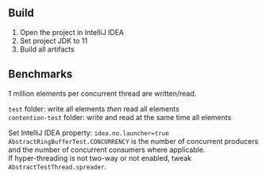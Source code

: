 ## Build

1. Open the project in IntelliJ IDEA
2. Set project JDK to 11
3. Build all artifacts

## Benchmarks

1 million elements per concurrent thread are written/read.

`test` folder: write all elements _then_ read all elements  
`contention-test` folder: write and read at the same time all elements

Set IntelliJ IDEA property: `idea.no.launcher=true`  
`AbstractRingBufferTest.CONCURRENCY` is the number of concurrent producers and the number of concurrent consumers where applicable.  
If hyper-threading is not two-way or not enabled, tweak `AbstractTestThread.spreader`.